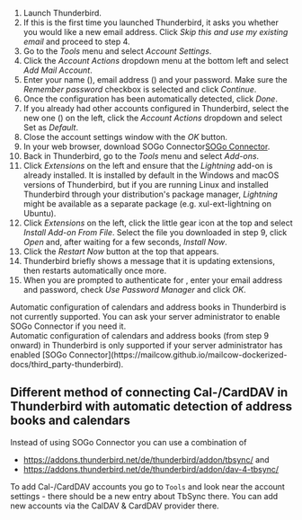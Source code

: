 <ol>
<li>
  Launch Thunderbird.
</li>
<li>
  If this is the first time you launched Thunderbird, it asks you whether you would like a new email address. Click <i>Skip this and use my existing email</i> and proceed to step 4.
</li>
<li>
  Go to the <i>Tools</i> menu and select <i>Account Settings</i>.
</li>
<li>
  Click the <i>Account Actions</i> dropdown menu at the bottom left and select <i>Add Mail Account</i>.
</li>
<li>
  Enter your name<span class="client_variables_available"> (<code><span class="client_var_name"></span></code>)</span>, email address<span class="client_variables_available"> (<code><span class="client_var_email"></span></code>)</span> and your password. Make sure the <i>Remember password</i> checkbox is selected and click <i>Continue</i>.
</li>
<li>
  Once the configuration has been automatically detected, click <i>Done</i>.
</li>
<li>
  If you already had other accounts configured in Thunderbird, select the new one<span class="client_variables_available"> (<code><span class="client_var_email"></span></code>)</span> on the left, click the <i>Account Actions</i> dropdown and select Set as <i>Default</i>.
</li>
<li>
  Close the account settings window with the <i>OK</i> button.
</li>
<li class="client_connector_enabled">
  In your web browser, download <span class="client_variables_unavailable">SOGo Connector</span><span class="client_variables_available"><a class="client_var_connector_link client_var_link" href="/thunderbird-plugins/sogo-connector-__VERSION__-__DOMAIN__.xpi">SOGo Connector</a></span>.
</li>
<li class="client_connector_enabled">
  Back in Thunderbird, go to the <i>Tools</i> menu and select <i>Add-ons</i>.
</li>
<li class="client_connector_enabled">
  Click <i>Extensions</i> on the left and ensure that the <i>Lightning</i> add-on is already installed. It is installed by default in the Windows and macOS versions of Thunderbird, but if you are running Linux and installed Thunderbird through your distribution's package manager, <i>Lightning</i> might be available as a separate package (e.g. xul-ext-lightning on Ubuntu).
</li>
<li class="client_connector_enabled">
  Click <i>Extensions</i> on the left, click the little gear icon at the top and select <i>Install Add-on From File</i>. Select the file you downloaded in step 9, click <i>Open</i> and, after waiting for a few seconds, <i>Install Now</i>.
</li>
<li class="client_connector_enabled">
  Click the <i>Restart Now</i> button at the top that appears.
</li>
<li class="client_connector_enabled">
  Thunderbird briefly shows a message that it is updating extensions, then restarts automatically once more.
</li>
<li class="client_connector_enabled">
  When you are prompted to authenticate<span class="client_variables_available"> for <code><span class="client_var_host"></span><span class="client_var_port"></span></code></span>, enter your email address and password, check <i>Use Password Manager</i> and click <i>OK</i>.
</li>
</ol>

<div class="client_connector_disabled client_variables_available" markdown="1">
Automatic configuration of calendars and address books in Thunderbird is not currently supported.
      You can ask your server administrator to enable SOGo Connector if you need it.
</div>

<div class="client_variables_unavailable" markdown="1">
Automatic configuration of calendars and address books (from step 9 onward) in Thunderbird is only supported if your server administrator has enabled [SOGo Connector](https://mailcow.github.io/mailcow-dockerized-docs/third_party-thunderbird).
</div>

## Different method of connecting Cal-/CardDAV in Thunderbird with automatic detection of address books and calendars

Instead of using SOGo Connector you can use a combination of
- https://addons.thunderbird.net/de/thunderbird/addon/tbsync/ and
- https://addons.thunderbird.net/de/thunderbird/addon/dav-4-tbsync/

To add Cal-/CardDAV accounts you go to `Tools` and look near the account settings - there should be a new entry about TbSync there. You can add new accounts via the CalDAV & CardDAV provider there.
